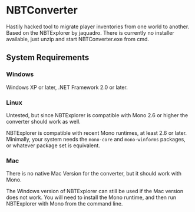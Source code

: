 # NBTConverter

Hastily hacked tool to migrate player inventories from one world to another. Based on the NBTExplorer by jaquadro.
There is currently no installer available, just unzip and start NBTConverter.exe from cmd.

## System Requirements

### Windows

Windows XP or later, .NET Framework 2.0 or later.

### Linux

Untested, but since NBTExplorer is compatible with Mono 2.6 or higher the converter should work as well.

NBTExplorer is compatible with recent Mono runtimes, at least 2.6 or later.
Minimally, your system needs the `mono-core` and `mono-winforms` packages, or whatever package set is equivalent.

### Mac

There is no native Mac Version for the converter, but it should work with Mono.

The Windows version of NBTExplorer can still be used if the Mac version does not work.  You will need to install the
Mono runtime, and then run NBTExplorer with Mono from the command line.